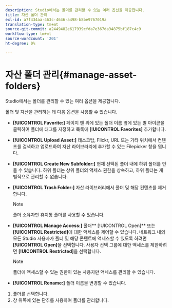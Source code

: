 ```yaml
---
description: Studio에서는 폴더를 관리할 수 있는 여러 옵션을 제공합니다.
title: 자산 폴더 관리
exl-id: a7f434aa-463c-4646-a498-b8be9767019a
translation-type: tm+mt
source-git-commit: a2449482e617939cfda7e367da34875bf187c4c9
workflow-type: tm+mt
source-wordcount: '201'
ht-degree: 0%

---
```


# 자산 폴더 관리{#manage-asset-folders}

Studio에서는 폴더를 관리할 수 있는 여러 옵션을 제공합니다.

폴더 및 자산을 관리하는 데 다음 옵션을 사용할 수 있습니다.

* **[!UICONTROL Favorite:]** 페이지 맨 위에 있는 폴더 이름 옆에 있는 별 아이콘을 클릭하여 폴더에 태그를 지정하고 목록에  **[!UICONTROL Favorites]** 추가합니다.

* **[!UICONTROL Upload Asset:]** 데스크탑, Flickr, URL 또는 기타 위치에서 컨텐츠를 검색하고 업로드하여 자산 라이브러리에 추가할 수 있는 Filepicker 창을 엽니다.
* **[!UICONTROL Create New Subfolder:]** 현재 선택된 폴더 내에 하위 폴더를 만들 수 있습니다. 하위 폴더는 상위 폴더의 액세스 권한을 상속하고, 하위 폴더는 개별적으로 관리할 수 없습니다.
* **[!UICONTROL Trash Folder:]** 자산 라이브러리에서 폴더 및 해당 컨텐츠를 제거합니다.

   >[!NOTE]
   >
   >폴더 소유자만 휴지통 폴더를 사용할 수 있습니다.

* **[!UICONTROL Manage Access:]** 폴더**  [!UICONTROL Open]** 또는 **[!UICONTROL Restricted]**&#x200B;에 대한 액세스를 제어할 수 있습니다. 네트워크 내의 모든 Studio 사용자가 폴더 및 해당 콘텐트에 액세스할 수 있도록 하려면 **[!UICONTROL Open]**&#x200B;을 선택합니다. 사용자 선택 그룹에 대한 액세스를 제한하려면 **[!UICONTROL Restricted]**&#x200B;을 선택합니다.

   >[!NOTE]
   >
   >폴더에 액세스할 수 있는 권한이 있는 사용자만 액세스를 관리할 수 있습니다.

* **[!UICONTROL Rename:]** 폴더 이름을 변경할 수 있습니다.

1. 폴더를 선택합니다.
1. 창 위쪽에 있는 단추를 사용하여 폴더를 관리합니다.
